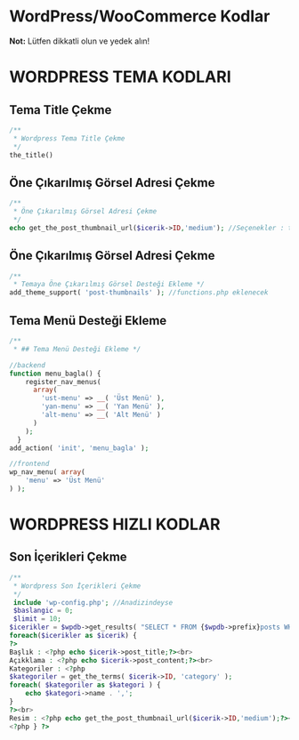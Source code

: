 # WordPress/WooCommerce Kodlar

**Not:** Lütfen dikkatli olun ve yedek alın!


# WORDPRESS TEMA KODLARI

## Tema Title Çekme

```php
/**
 * Wordpress Tema Title Çekme
 */
the_title()
```

## Öne Çıkarılmış Görsel Adresi Çekme

```php
/**
 * Öne Çıkarılmış Görsel Adresi Çekme
 */
echo get_the_post_thumbnail_url($icerik->ID,'medium'); //Seçenekler : thumbnail & full
```

## Öne Çıkarılmış Görsel Adresi Çekme

```php
/**
 * Temaya Öne Çıkarılmış Görsel Desteği Ekleme */
add_theme_support( 'post-thumbnails' ); //functions.php eklenecek
```

## Tema Menü Desteği Ekleme

```php
/**
 * ## Tema Menü Desteği Ekleme */

//backend
function menu_bagla() {
    register_nav_menus(
      array(
        'ust-menu' => __( 'Üst Menü' ),
        'yan-menu' => __( 'Yan Menü' ),
        'alt-menu' => __( 'Alt Menü' )
      )
    );
  }
add_action( 'init', 'menu_bagla' );

//frontend
wp_nav_menu( array(
    'menu' => 'Üst Menü'
) );

```


# WORDPRESS HIZLI KODLAR

## Son İçerikleri Çekme

```php
/**
 * Wordpress Son İçerikleri Çekme
 */
 include 'wp-config.php'; //Anadizindeyse
 $baslangic = 0;
 $limit = 10;
$icerikler = $wpdb->get_results( "SELECT * FROM {$wpdb->prefix}posts WHERE post_status = 'publish' LIMIT $baslangic, $limit" );
foreach($icerikler as $icerik) {
?>
Başlık : <?php echo $icerik->post_title;?><br>
Açıkklama : <?php echo $icerik->post_content;?><br>
Kategoriler : <?php 
$kategoriler = get_the_terms( $icerik->ID, 'category' );
foreach( $kategoriler as $kategori ) {
    echo $kategori->name . ',';
}
?><br>
Resim : <?php echo get_the_post_thumbnail_url($icerik->ID,'medium');?></br>
<?php } ?>
```

